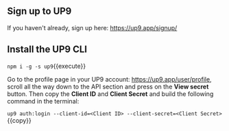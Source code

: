 ## Sign up to UP9
If you haven't already, sign up here: https://up9.app/signup/

## Install the UP9 CLI
`npm i -g -s up9`{{execute}}

Go to the profile page in your UP9 account: https://up9.app/user/profile, scroll all the way down to the API section and press on the **View secret** button.
Then copy the **Client ID** and **Client Secret** and build the following command in the terminal:

`up9 auth:login --client-id=<Client ID> --client-secret=<Client Secret>`{{copy}}
